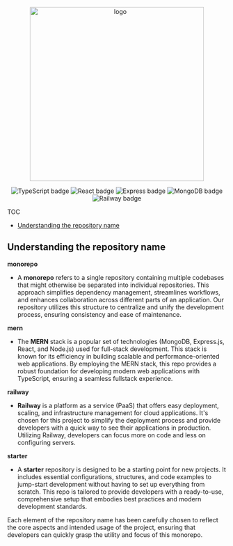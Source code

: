 <p align="center">
  <img src="https://github.com/brunotot/monorepo-mern-railway-starter/blob/main/md/assets/img/logo.png?raw=true" width="400" alt="logo"/>
</p>

<p align="center">
  <img alt="TypeScript badge" src="https://img.shields.io/badge/-TypeScript-black?style=for-the-badge&logoColor=white&logo=typescript&color=2F73BF">
  <img alt="React badge" src="https://img.shields.io/badge/-React-black?style=for-the-badge&logo=react&color=23272F">
  <img alt="Express badge" src="https://img.shields.io/badge/-Express-black?style=for-the-badge&logoColor=black&logo=express&color=F7DF1E">
  <img alt="MongoDB badge" src="https://img.shields.io/badge/-MongoDB-black?style=for-the-badge&logoColor=white&logo=mongodb&color=127237">
  <img alt="Railway badge" src="https://img.shields.io/badge/-Railway-black?style=for-the-badge&logoColor=white&logo=railway&color=A11AE6">
  </a>
</p>

TOC

- [Understanding the repository name](#understanding-the-repository-name)

## Understanding the repository name

**monorepo**

- A **monorepo** refers to a single repository containing multiple codebases that might otherwise be separated into individual repositories. This approach simplifies dependency management, streamlines workflows, and enhances collaboration across different parts of an application. Our repository utilizes this structure to centralize and unify the development process, ensuring consistency and ease of maintenance.

**mern**

- The **MERN** stack is a popular set of technologies (MongoDB, Express.js, React, and Node.js) used for full-stack development. This stack is known for its efficiency in building scalable and performance-oriented web applications. By employing the MERN stack, this repo provides a robust foundation for developing modern web applications with TypeScript, ensuring a seamless fullstack experience.

**railway**

- **Railway** is a platform as a service (PaaS) that offers easy deployment, scaling, and infrastructure management for cloud applications. It's chosen for this project to simplify the deployment process and provide developers with a quick way to see their applications in production. Utilizing Railway, developers can focus more on code and less on configuring servers.

**starter**

- A **starter** repository is designed to be a starting point for new projects. It includes essential configurations, structures, and code examples to jump-start development without having to set up everything from scratch. This repo is tailored to provide developers with a ready-to-use, comprehensive setup that embodies best practices and modern development standards.

Each element of the repository name has been carefully chosen to reflect the core aspects and intended usage of the project, ensuring that developers can quickly grasp the utility and focus of this monorepo.
